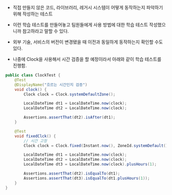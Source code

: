 - 직접 만들지 않은 코드, 라이브러리, 레거시 시스템이 어떻게 동작하는지 파악하기 위해 작성하는 테스트

- 이런 학습 테스트를 만들어놓고 팀원들에게 사용 방법에 대한 학습 테스트 작성했으니까 참고하라고 말할 수 있다.

- 외부 기술, 서비스의 버전이 변경됐을 때 이전과 동일하게 동작하는지 확인할 수도 있다.

- 나중에 Clock을 사용해서 시간 검증을 할 예정이라서 아래와 같이 학습 테스트를 진행함.

```java
public class ClockTest {
	@Test
	@DisplayName("흐르는 시간인지 검증")
	void clock() {
		Clock clock = Clock.systemDefaultZone();

		LocalDateTime dt1 = LocalDateTime.now(clock);
		LocalDateTime dt2 = LocalDateTime.now(clock);

		Assertions.assertThat(dt2).isAfter(dt1);
	}

	@Test
	void fixedClck() {
		// 시간 고정
		Clock clock = Clock.fixed(Instant.now(), ZoneId.systemDefault());

		LocalDateTime dt1 = LocalDateTime.now(clock);
		LocalDateTime dt2 = LocalDateTime.now(clock);
		LocalDateTime dt3 = LocalDateTime.now(clock).plusHours(1);

		Assertions.assertThat(dt2).isEqualTo(dt1);
		Assertions.assertThat(dt3).isEqualTo(dt1.plusHours(1));
	}
}
```
